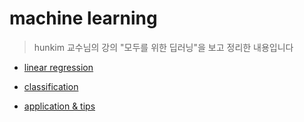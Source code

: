 # machine learning

> hunkim 교수님의 강의 "모두를 위한 딥러닝"을 보고 정리한 내용입니다



* [linear regression](./linearRegression)



* [classification](./classification)



* [application & tips](./application%tips)



